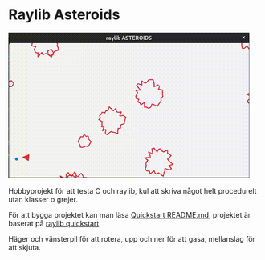 # Raylib Asteroids
![preview](screenshot.gif)

Hobbyprojekt för att testa C och raylib, kul att skriva något helt procedurelt utan klasser o grejer.

För att bygga projektet kan man läsa [Quickstart README.md](QuickStartREADME.md), projektet är baserat på [raylib quickstart](https://github.com/raylib-extras/raylib-quickstart) 

Häger och vänsterpil för att rotera, upp och ner för att gasa, mellanslag för att skjuta.